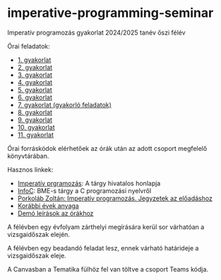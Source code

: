 # imperative-programming-seminar

Imperatív programozás gyakorlat 2024/2025 tanév őszi félév

Órai feladatok:

* [1. gyakorlat](exercises/gyak01.md)
* [2. gyakorlat](exercises/gyak02.md)
* [3. gyakorlat](exercises/gyak03.md)
* [4. gyakorlat](exercises/gyak04.md)
* [5. gyakorlat](exercises/gyak05.md)
* [6. gyakorlat](exercises/gyak06.md)
* [7. gyakorlat (gyakorló feladatok)](exercises/gyak07.md)
* [8. gyakorlat](exercises/gyak08.md)
* [9. gyakorlat](exercises/gyak09.md)
* [10. gyakorlat](exercises/gyak10.md)
* [11. gyakorlat](exercises/gyak11.md)


Órai forráskódok elérhetőek az órák után az adott csoport megfelelő könyvtárában.

Hasznos linkek:
* [Imperatív prgramozás](http://kto.web.elte.hu/hu/oktatas/imp/): A tárgy hivatalos honlapja
* [InfoC](https://infoc.eet.bme.hu/): BME-s tárgy a C programozási nyelvről
* [Porkoláb Zoltán: Imperatív programozás. Jegyzetek az előadáshoz](http://gsd.web.elte.hu/imper/)
* [Korábbi évek anyaga](./arch/)
* [Demó leírások az órákhoz](./exercises/demos.md)

A félévben egy évfolyam zárthelyi megírására kerül sor várhatóan a vizsgaidőszak elején.

A félévben egy beadandó feladat lesz, ennek várható határideje a vizsgaidőszak eleje.

A Canvasban a Tematika fülhöz fel van töltve a csoport Teams kódja.


